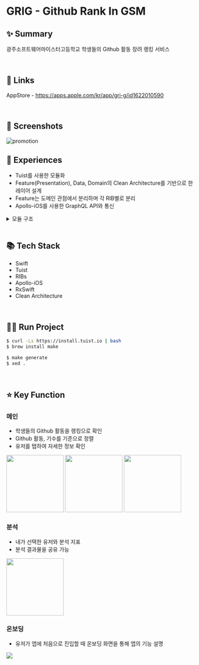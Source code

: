 # GRIG - Github Rank In GSM

## ✨ Summary
광주소프트웨어마이스터고등학교 학생들의 Github 활동 장려 랭킹 서비스

<br>

## 🔗 Links
AppStore - https://apps.apple.com/kr/app/gri-g/id1622010590

<br>

## 📸 Screenshots
![promotion](https://user-images.githubusercontent.com/74440939/213869420-cdf6bd4e-17bb-4f43-b35e-720097a62a7c.png)

## 🤔 Experiences
- Tuist를 사용한 모듈화
- Feature(Presentation), Data, Domain의 Clean Architecture를 기반으로 한 레이어 설계
- Feature는 도메인 관점에서 분리하며 각 RIB별로 분리
- Apollo-iOS를 사용한 GraphQL API와 통신

<details>
<summary>모듈 구조</summary>

<div>
<img src="https://s3.us-west-2.amazonaws.com/secure.notion-static.com/334deff9-f4c8-43f7-aa94-beffe8431053/graph.png?X-Amz-Algorithm=AWS4-HMAC-SHA256&X-Amz-Content-Sha256=UNSIGNED-PAYLOAD&X-Amz-Credential=AKIAT73L2G45EIPT3X45%2F20230121%2Fus-west-2%2Fs3%2Faws4_request&X-Amz-Date=20230121T134437Z&X-Amz-Expires=86400&X-Amz-Signature=84be715948de659d19f08cbd0b79a5ea1b91700fb1b786a8520cfe7913699e81&X-Amz-SignedHeaders=host&response-content-disposition=filename%3D%22graph.png%22&x-id=GetObject" width="500">
</div>
</details>

<br>

## 📚 Tech Stack
- Swift
- Tuist
- RIBs
- Apollo-iOS
- RxSwift
- Clean Architecture

<br>

## 🏃‍♀️ Run Project
```bash
$ curl -Ls https://install.tuist.io | bash
$ brew install make

$ make generate
$ xed .
```

<br>

## ⭐️ Key Function
### 메인
- 학생들의 Github 활동을 랭킹으로 확인
- Github 활동, 기수를 기준으로 정렬
- 유저를 탭하여 자세한 정보 확인
  
<div>
  <img src="https://user-images.githubusercontent.com/74440939/185818903-0d091f8a-50dc-4ed7-9385-7d6f789b7eab.png" width="150">
  <img src="https://user-images.githubusercontent.com/74440939/185818919-8bd9d7b1-775c-4c11-b6bb-49b1b1c11a2e.png" width="150">
  <img src="https://user-images.githubusercontent.com/74440939/185818947-57d6ede7-a942-42df-8b4e-881174a169b9.png" width="150">
</div>

### 분석
- 내가 선택한 유저와 분석 지표
- 분석 결과물을 공유 가능

<img src="https://user-images.githubusercontent.com/74440939/185819283-d261e922-c9f0-4145-81d0-3e14e8574a72.png" width="150">

### 온보딩
- 유저가 앱에 처음으로 진입할 때 온보딩 화면을 통해 앱의 기능 설명

<img src="https://user-images.githubusercontent.com/74440939/213871230-186e770a-c9c2-45eb-ab19-410149703107.png">